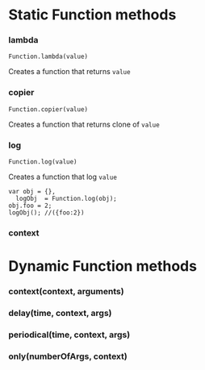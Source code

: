 # Static Function methods

### lambda
	Function.lambda(value)

Creates a function that returns `value`

### copier
	Function.copier(value)

Creates a function that returns clone of `value` 

### log
	Function.log(value)

Creates a function that log `value`

	var obj = {},
	  logObj  = Function.log(obj);
	obj.foo = 2; 
	logObj(); //({foo:2})
	

### context

# Dynamic Function methods

### context(context, arguments)
### delay(time, context, args)
### periodical(time, context, args)
### only(numberOfArgs, context)
